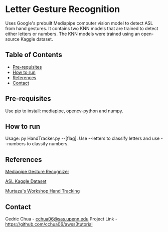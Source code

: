 # Letter Gesture Recognition

Uses Google's prebuilt Mediapipe computer vision model to detect ASL from hand gestures. It contains two KNN models that are trained to detect either letters or numbers. The KNN models were trained using an open-source Kaggle dataset.

## Table of Contents

- [Pre-requisites](#pre-requisites)
- [How to run](#how-to-run)
- [References](#references)
- [Contact](#contact)

## Pre-requisites

Use pip to install: mediapipe, opencv-python and numpy.

## How to run

Usage: py HandTracker.py --[flag]. Use --letters to classify letters and use --numbers to classify numbers.

## References

[Mediapipe Gesture Recognizer](https://ai.google.dev/edge/mediapipe/solutions/vision/gesture_recognizer/python)

[ASL Kaggle Dataset](https://www.kaggle.com/datasets/ayuraj/asl-dataset/data)

[Murtaza's Workshop Hand Tracking](https://www.youtube.com/watch?v=NZde8Xt78Iw&ab_channel=Murtaza%27sWorkshop-RoboticsandAI)

## Contact

Cedric Chua - cchua06@sas.upenn.edu
Project Link - https://github.com/cchua06/awss3tutorial